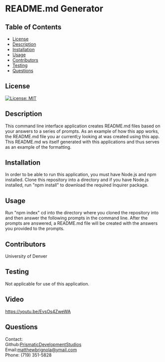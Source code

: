 # README.md Generator
    
## Table of Contents
* [License](#license)
* [Description](#description)
* [Installation](#installation)
* [Usage](#usage)
* [Contributors](#contributors)
* [Testing](#testing)
* [Questions](#questions)
## License
[![License: MIT](https://img.shields.io/badge/License-MIT-yellow.svg)](https://opensource.org/licenses/MIT)
## Description
This command line interface application creates README.md files based on your answers to a series of prompts. As an example of how this app works, the README.md file you ar currentl;y looking at was created using this app. This README.md ws itself generated with this applications and thus serves as an example of the formatting.
## Installation 
In order to be able to run this application, you must have Node.js and npm installed. Clone this repository into a directory and if you have Node.js installed, run "npm install" to download the required Inquirer package.
## Usage
Run "npm index" cd into the directory where you cloned the repository into and then answer the following prompts in the command line. After the prompts are answered, a README.md file will be created with the answers you provided to the prompts.
## Contributors
University of Denver
## Testing
Not applicable for use of this application.
## Video
https://youtu.be/EvsOs4ZweWA
## Questions
Contact: <br>
Github:[PrismaticDevelopmentStudios](https://github.com/PrismaticDevelopmentStudios) <br>
Email:[matthewbrignola@ymail.com](matthewbrignola@ymail.com) <br>
Phone: (719) 351-5828
    


